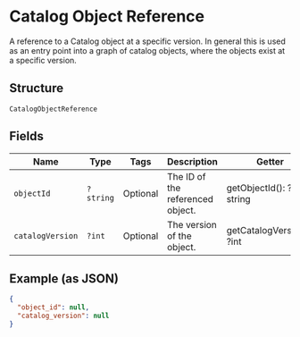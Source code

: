 
# Catalog Object Reference

A reference to a Catalog object at a specific version. In general this is
used as an entry point into a graph of catalog objects, where the objects exist
at a specific version.

## Structure

`CatalogObjectReference`

## Fields

| Name | Type | Tags | Description | Getter | Setter |
|  --- | --- | --- | --- | --- | --- |
| `objectId` | `?string` | Optional | The ID of the referenced object. | getObjectId(): ?string | setObjectId(?string objectId): void |
| `catalogVersion` | `?int` | Optional | The version of the object. | getCatalogVersion(): ?int | setCatalogVersion(?int catalogVersion): void |

## Example (as JSON)

```json
{
  "object_id": null,
  "catalog_version": null
}
```

